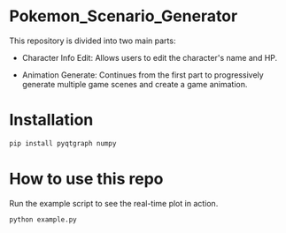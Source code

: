 # Pokemon_Scenario_Generator
This repository is divided into two main parts:
- Character Info Edit: Allows users to edit the character's name and HP.





- Animation Generate: Continues from the first part to progressively generate multiple game scenes and create a game animation.

# Installation
```bash
pip install pyqtgraph numpy
```

# How to use this repo
Run the example script to see the real-time plot in action.
```bash
python example.py
```
